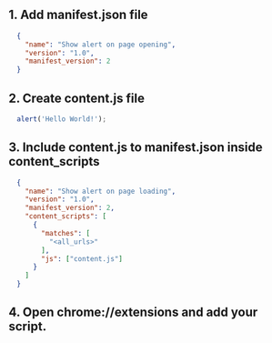 ## 1. Add manifest.json file
```json
  {
    "name": "Show alert on page opening",
    "version": "1.0",
    "manifest_version": 2
  }
```
## 2. Create content.js file

```js
  alert('Hello World!');
```
## 3. Include content.js to manifest.json inside content_scripts

```json
  {
    "name": "Show alert on page loading",
    "version": "1.0",
    "manifest_version": 2,
    "content_scripts": [
      {
        "matches": [
          "<all_urls>"
        ],
        "js": ["content.js"]
      }
    ]
  }
```
## 4. Open chrome://extensions and add your script.

